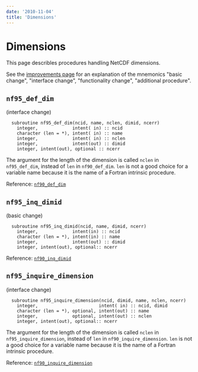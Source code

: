 ```yaml
---
date: '2010-11-04'
title: 'Dimensions'
---
```


Dimensions
===

This page describles procedures handling NetCDF dimensions.

See the [improvements page](improvements.md) for an
explanation of the mnemonics \"basic change\", \"interface change\",
\"functionality change\", \"additional procedure\".

`nf95_def_dim`
---

(interface change)

      subroutine nf95_def_dim(ncid, name, nclen, dimid, ncerr)
        integer,             intent( in) :: ncid
        character (len = *), intent( in) :: name
        integer,             intent( in) :: nclen
        integer,             intent(out) :: dimid
        integer, intent(out), optional :: ncerr

The argument for the length of the dimension is called `nclen` in
`nf95_def_dim`, instead of `len` in `nf90_def_dim`. `len` is not a good
choice for a variable name because it is the name of a Fortran intrinsic
procedure.

Reference:
[`nf90_def_dim`](https://docs.unidata.ucar.edu/netcdf-fortran/current/f90_dimensions.html#f90-nf90_def_dim)

`nf95_inq_dimid`
---

(basic change)

      subroutine nf95_inq_dimid(ncid, name, dimid, ncerr)
        integer,             intent(in) :: ncid
        character (len = *), intent(in) :: name
        integer,             intent(out) :: dimid
        integer, intent(out), optional:: ncerr

Reference:
[`nf90_inq_dimid`](https://docs.unidata.ucar.edu/netcdf-fortran/current/f90_dimensions.html#f90-nf90_inq_dimid)

`nf95_inquire_dimension`
---

(interface change)

      subroutine nf95_inquire_dimension(ncid, dimid, name, nclen, ncerr)
        integer,                       intent( in) :: ncid, dimid
        character (len = *), optional, intent(out) :: name
        integer,             optional, intent(out) :: nclen
        integer, intent(out), optional:: ncerr

The argument for the length of the dimension is called `nclen` in
`nf95_inquire_dimension`, instead of `len` in `nf90_inquire_dimension`.
`len` is not a good choice for a variable name because it is the name of
a Fortran intrinsic procedure.

Reference:
[`nf90_inquire_dimension`](https://docs.unidata.ucar.edu/netcdf-fortran/current/f90_dimensions.html#f90-nf90_inquire_dimension)
